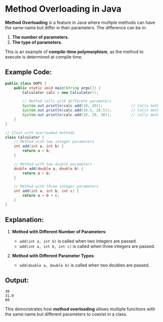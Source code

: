 
# Method Overloading in Java

**Method Overloading** is a feature in Java where multiple methods can have the same name but differ in their parameters. The difference can be in:
1. **The number of parameters.**
2. **The type of parameters.**

This is an example of **compile-time polymorphism**, as the method to execute is determined at compile time.

## Example Code:

```java
public class OOPS {
    public static void main(String args[]) {
        Calculator calc = new Calculator();

        // Method calls with different parameters
        System.out.println(calc.add(10, 20));             // Calls method with two integers
        System.out.println(calc.add(10.5, 20.5));         // Calls method with two doubles
        System.out.println(calc.add(10, 20, 30));         // Calls method with three integers
    }
}

// Class with overloaded methods
class Calculator {
    // Method with two integer parameters
    int add(int a, int b) {
        return a + b;
    }

    // Method with two double parameters
    double add(double a, double b) {
        return a + b;
    }

    // Method with three integer parameters
    int add(int a, int b, int c) {
        return a + b + c;
    }
}
```

## Explanation:

1. **Method with Different Number of Parameters**:
   - `add(int a, int b)` is called when two integers are passed.
   - `add(int a, int b, int c)` is called when three integers are passed.

2. **Method with Different Parameter Types**:
   - `add(double a, double b)` is called when two doubles are passed.

## Output:
```
30
31.0
60
```

This demonstrates how **method overloading** allows multiple functions with the same name but different parameters to coexist in a class.
